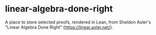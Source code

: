 # linear-algebra-done-right

A place to store selected proofs, rendered in Lean, from Sheldon Axler's "Linear Algebra Done Right" (https://linear.axler.net/).
      
